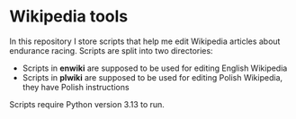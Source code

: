 # Wikipedia tools
In this repository I store scripts that help me edit Wikipedia articles about endurance racing. Scripts are split into two directories:
* Scripts in **enwiki** are supposed to be used for editing English Wikipedia
* Scripts in **plwiki** are supposed to be used for editing Polish Wikipedia, they have Polish instructions

Scripts require Python version 3.13 to run.
